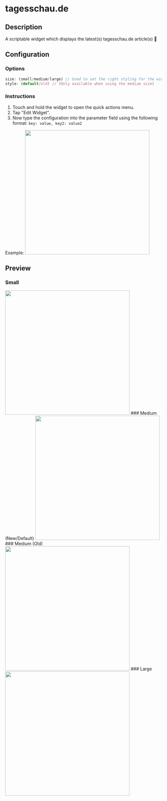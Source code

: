 # tagesschau.de

## Description
A scriptable widget which displays the latest(s) tagesschau.de article(s) 📰

## Configuration
### Options
```js
size: (small/medium/large) // Used to set the right styling for the widget
style: (default/old) // (Only available when using the medium size)
```

### Instructions
1. Touch and hold the widget to open the quick actions menu.
2. Tap "Edit Widget".
3. Now type the configuration into the parameter field using the following format: `key: value, key2: value2`

Example:
<img src="https://imgur.com/eXe6HGk.jpg" height="400px" />


## Preview
### Small
<img src="https://imgur.com/reOmq2e.jpg" height="400px" />
### Medium (New/Default)
<img src="https://imgur.com/ioeWhiy.jpg" height="400px" />
### Medium (Old)
<img src="https://imgur.com/KwU2bJW.jpg" height="400px" />
### Large
<img src="https://imgur.com/e0sbggd.jpg" height="400px" />
